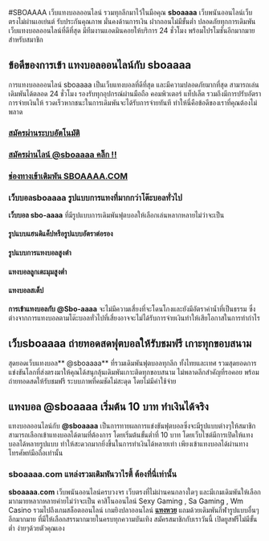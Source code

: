 #SBOAAAA เว็บแทงบอลออนไลน์ รวมทุกลีกมาไว้ในมือคุณ
**sboaaaa**  เว็บพนันออนไลน์เว็บตรงไม่ผ่านเอเย่นต์ รับประกันคุณภาพ มั่นคงด้านการเงิน ฝากถอนไม่มีขั้นต่ำ ปลอดภัยทุกการเดิมพัน เว็บแทงบอลออนไลน์ที่ดีที่สุด มีทีมงานแอดมินคอยให้บริการ 24 ชั่วโมง พร้อมโปรโมชั่นอีกมากมายสำหรับสมาชิก

## ข้อดีของการเข้า แทงบอลออนไลน์กับ sboaaaa
การแทงบอลออนไลน์ sboaaaa เป็นเว็บแทงบอลที่ดีที่สุด และมีความปลอดภัยมากที่สุด สามารถเล่นเดิมพันได้ตลอด 24 ชั่วโมง รองรับทุกอุปกรณ์ผ่านมือถือ คอมพิวเตอร์ แท็ปเล็ต รวมถึงมีการปรับอัตราการจ่ายเงินให้ รวดเร็วหากชนะในการเดิมพันจะได้รับการจ่ายทันที ทำให้นี่คือข้อดีของเราที่คุณต้องไม่พลาด

### [สมัครผ่านระบบอัตโนมัติ](https://member.tiger711.io/register?sellerId=atom)
### [สมัครผ่านไลน์ @sboaaaa คลิ๊ก !!](https://line.me/R/ti/p/%40tiger711)
### [ช่องทางเข้าเดิมพัน SBOAAAA.COM](https://tiger711.io/)

### เว็บบอลsboaaaa รูปแบบการแทงที่มากกว่าโต๊ะบอลทั่วไป
**เว็บบอล sbo-aaaa** ที่มีรูปแบบการเดิมพันฟุตบอลให้เลือกเล่นหลากหลายไม่ว่าจะเป็น
 #### รูปแบบแฮนดิแค็ปหรือรูปแบบอัตราต่อรอง
 #### รูปแบบการแทงบอลสูงต่ํา
 #### แทงบอลลูกเตะมุมสูงต่ำ
 #### แทงบอลสเต็ป
**การเข้าแทงบอลกับ @Sbo-aaaa** จะไม่มีความเสี่ยงที่จะโดนโกงและยังมีอัตราค่าน้ำที่เป็นธรรม ซึ่งต่างจากการแทงบอลตามโต๊ะบอลทั่วไปที่เสี่ยงอาจจะไม่ได้รับการจ่ายเงินทำให้เสียโอกาสในการทำกำไร

## เว็บsboaaaa ถ่ายทอดสดฟุตบอลให้รับชมฟรี เกาะทุกขอบสนาม
สุดยอดเว็บแทงบอล** @sboaaaa** ที่รวมเดิมพันฟุตบอลทุกลีก ทั้งไทยและเทศ รวมสุดยอดการแข่งขันโลกที่ส่งตรงมาให้คุณได้สนุกลุ้นเดิมพันเกาะติดทุกขอบสนาม ไม่พลาดลีกสำคัญที่รอคอย พร้อมถ่ายทอดสดให้รับชมฟรี ระบบภาพที่คมชัดไม่สะดุด โดยไม่มีค่าใช้จ่าย

## แทงบอล @sboaaaa เริ่มต้น 10 บาท ทำเงินได้จริง
แทงบอลออนไลน์กับ **@sboaaaa** เป็นการทายผลการแข่งขันฟุตบอลซึ่งจะมีรูปแบบต่างๆให้สมาชิกสามารถเลือกเข้าแทงบอลได้ตามที่ต้องการ โดยเริ่มต้นขั้นต่ำที่ 10 บาท โดยเว็บไซต์มีการเปิดให้แทงบอลได้หลายรูปแบบ ทำให้สะดวกมากยิ่งขึ้นในการทำเงินได้หลายเท่า เพียงเข้าแทงบอลได้ผ่านทางโทรศัพท์มือถือเท่านั้น

### sboaaaa.com แหล่งรวมเดิมพันวาไรตี้ ต้องที่นี่เท่านั้น
**sboaaaa.com** เว็บพนันออนไลน์ครบวงจร เว็บตรงที่ไม่ผ่านคนกลางใดๆ และมีเกมเดิมพันให้เลือกมากมายหลากหลายค่ายไม่ว่าจะเป็น คาสิโนออนไลน์ Sexy Gaming , Sa Gaming , Wm Casino รวมไปถึงเกมสล็อตออนไลน์ เกมยิงปลาออนไลน์ [**แทงหวย**](https://tiger711.io/lotto-online/) แถมด้วยเดิมพันกี่ฬารูปแบบอื่นๆอีกมากมาย ที่มีให้เลือกสรรมากมายในครบทุกความบันเทิง สมัครสมาชิกกับเราวันนี้ เปิดยูสฟรีไม่มีขั้นต่ำ ง่ายๆด้วยตัวคุณเอง
